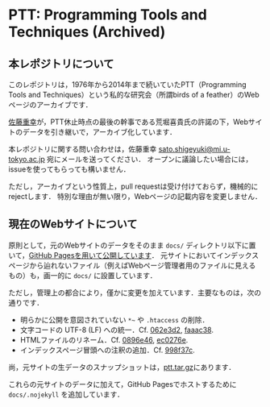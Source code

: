 # PTT: Programming Tools and Techniques (Archived)

## 本レポジトリについて

このレポジトリは，1976年から2014年まで続いていたPTT（Programming Tools and Techniques）という私的な研究会（所謂birds of a feather）のWebページのアーカイブです．

[佐藤重幸](https://satoshigeyuki.github.io/)が，PTT休止時点の最後の幹事である荒堀喜貴氏の許諾の下，Webサイトのデータを引き継いで，アーカイブ化しています．

本レポジトリに関する問い合わせは，佐藤重幸 <sato.shigeyuki@mi.u-tokyo.ac.jp> 宛にメールを送ってください．
オープンに議論したい場合には，issueを使ってもらっても構いません．

ただし，アーカイブという性質上，pull requestは受け付けておらず，機械的にrejectします．
特別な理由が無い限り，Webページの記載内容を変更しません．

## 現在のWebサイトについて

原則として，元のWebサイトのデータをそのまま `docs/` ディレクトリ以下に置いて，[GitHub Pagesを用いて公開しています](https://ptt-bof.github.io/archive/)．
元サイトにおいてインデックスページから辿れないファイル（例えばWebページ管理者用のファイルに見えるもの）も，画一的に `docs/` に設置しています．

ただし，管理上の都合により，僅かに変更を加えています．主要なものは，次の通りです．

* 明らかに公開を意図されていない `*~` や `.htaccess` の削除．
* 文字コードの UTF-8 (LF) への統一．Cf. [062e3d2](https://github.com/ptt-bof/archive/commit/062e3d23c09bd33a7efaadb1ebf2009f5c9748b5), [faaac38](https://github.com/ptt-bof/archive/commit/faaac38a61f11cb99ebf1bd6148fb7cc534d56b5).
* HTMLファイルのリネーム．Cf. [0896e46](https://github.com/ptt-bof/archive/commit/0896e46b6ba3a4e3d51cef21a70987c0ec9c915d), [ec0276e](https://github.com/ptt-bof/archive/commit/ec0276e35fc92483910443c1049943ee31b3c0cc).
* インデックスページ冒頭への注釈の追加．Cf. [998f37c](https://github.com/ptt-bof/archive/commit/998f37ca09b53d4dea2ec46aba52a07c9d4cd162).

尚，元サイトの生データのスナップショットは，[ptt.tar.gz](https://github.com/ptt-bof/archive/blob/backup/ptt.tar.gz)にあります．

これらの元サイトのデータに加えて，GitHub Pagesでホストするために `docs/.nojekyll` を追加しています．

